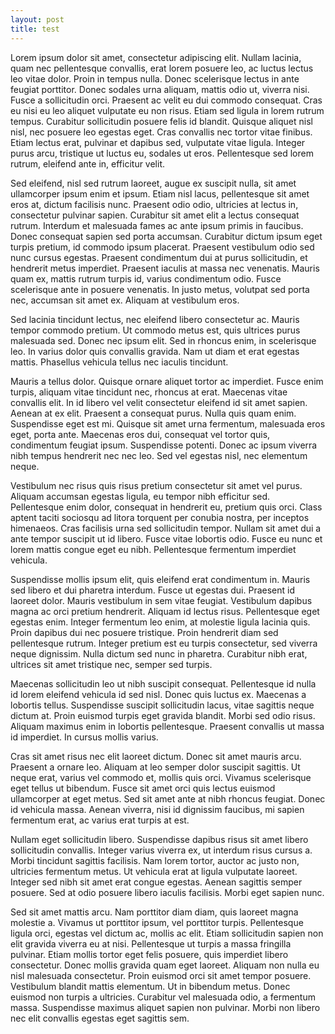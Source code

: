 ```yaml
---
layout: post
title: test
---
```



Lorem ipsum dolor sit amet, consectetur adipiscing elit. Nullam lacinia, quam nec pellentesque convallis, erat lorem posuere leo, ac luctus lectus leo vitae dolor. Proin in tempus nulla. Donec scelerisque lectus in ante feugiat porttitor. Donec sodales urna aliquam, mattis odio ut, viverra nisi. Fusce a sollicitudin orci. Praesent ac velit eu dui commodo consequat. Cras eu nisi eu leo aliquet vulputate eu non risus. Etiam sed ligula in lorem rutrum tempus. Curabitur sollicitudin posuere felis id blandit. Quisque aliquet nisl nisl, nec posuere leo egestas eget. Cras convallis nec tortor vitae finibus. Etiam lectus erat, pulvinar et dapibus sed, vulputate vitae ligula. Integer purus arcu, tristique ut luctus eu, sodales ut eros. Pellentesque sed lorem rutrum, eleifend ante in, efficitur velit.

Sed eleifend, nisl sed rutrum laoreet, augue ex suscipit nulla, sit amet ullamcorper ipsum enim et ipsum. Etiam nisl lacus, pellentesque sit amet eros at, dictum facilisis nunc. Praesent odio odio, ultricies at lectus in, consectetur pulvinar sapien. Curabitur sit amet elit a lectus consequat rutrum. Interdum et malesuada fames ac ante ipsum primis in faucibus. Donec consequat sapien sed porta accumsan. Curabitur dictum ipsum eget turpis pretium, id commodo ipsum placerat. Praesent vestibulum odio sed nunc cursus egestas. Praesent condimentum dui at purus sollicitudin, et hendrerit metus imperdiet. Praesent iaculis at massa nec venenatis. Mauris quam ex, mattis rutrum turpis id, varius condimentum odio. Fusce scelerisque ante in posuere venenatis. In justo metus, volutpat sed porta nec, accumsan sit amet ex. Aliquam at vestibulum eros.

Sed lacinia tincidunt lectus, nec eleifend libero consectetur ac. Mauris tempor commodo pretium. Ut commodo metus est, quis ultrices purus malesuada sed. Donec nec ipsum elit. Sed in rhoncus enim, in scelerisque leo. In varius dolor quis convallis gravida. Nam ut diam et erat egestas mattis. Phasellus vehicula tellus nec iaculis tincidunt.

Mauris a tellus dolor. Quisque ornare aliquet tortor ac imperdiet. Fusce enim turpis, aliquam vitae tincidunt nec, rhoncus at erat. Maecenas vitae convallis elit. In id libero vel velit consectetur eleifend id sit amet sapien. Aenean at ex elit. Praesent a consequat purus. Nulla quis quam enim. Suspendisse eget est mi. Quisque sit amet urna fermentum, malesuada eros eget, porta ante. Maecenas eros dui, consequat vel tortor quis, condimentum feugiat ipsum. Suspendisse potenti. Donec ac ipsum viverra nibh tempus hendrerit nec nec leo. Sed vel egestas nisl, nec elementum neque.

Vestibulum nec risus quis risus pretium consectetur sit amet vel purus. Aliquam accumsan egestas ligula, eu tempor nibh efficitur sed. Pellentesque enim dolor, consequat in hendrerit eu, pretium quis orci. Class aptent taciti sociosqu ad litora torquent per conubia nostra, per inceptos himenaeos. Cras facilisis urna sed sollicitudin tempor. Nullam sit amet dui a ante tempor suscipit ut id libero. Fusce vitae lobortis odio. Fusce eu nunc et lorem mattis congue eget eu nibh. Pellentesque fermentum imperdiet vehicula.

Suspendisse mollis ipsum elit, quis eleifend erat condimentum in. Mauris sed libero et dui pharetra interdum. Fusce ut egestas dui. Praesent id laoreet dolor. Mauris vestibulum in sem vitae feugiat. Vestibulum dapibus magna ac orci pretium hendrerit. Aliquam id lectus risus. Pellentesque eget egestas enim. Integer fermentum leo enim, at molestie ligula lacinia quis. Proin dapibus dui nec posuere tristique. Proin hendrerit diam sed pellentesque rutrum. Integer pretium est eu turpis consectetur, sed viverra neque dignissim. Nulla dictum sed nunc in pharetra. Curabitur nibh erat, ultrices sit amet tristique nec, semper sed turpis.

Maecenas sollicitudin leo ut nibh suscipit consequat. Pellentesque id nulla id lorem eleifend vehicula id sed nisl. Donec quis luctus ex. Maecenas a lobortis tellus. Suspendisse suscipit sollicitudin lacus, vitae sagittis neque dictum at. Proin euismod turpis eget gravida blandit. Morbi sed odio risus. Aliquam maximus enim in lobortis pellentesque. Praesent convallis ut massa id imperdiet. In cursus mollis varius.

Cras sit amet risus nec elit laoreet dictum. Donec sit amet mauris arcu. Praesent a ornare leo. Aliquam at leo semper dolor suscipit sagittis. Ut neque erat, varius vel commodo et, mollis quis orci. Vivamus scelerisque eget tellus ut bibendum. Fusce sit amet orci quis lectus euismod ullamcorper at eget metus. Sed sit amet ante at nibh rhoncus feugiat. Donec id vehicula massa. Aenean viverra, nisi id dignissim faucibus, mi sapien fermentum erat, ac varius erat turpis at est.

Nullam eget sollicitudin libero. Suspendisse dapibus risus sit amet libero sollicitudin convallis. Integer varius viverra ex, ut interdum risus cursus a. Morbi tincidunt sagittis facilisis. Nam lorem tortor, auctor ac justo non, ultricies fermentum metus. Ut vehicula erat at ligula vulputate laoreet. Integer sed nibh sit amet erat congue egestas. Aenean sagittis semper posuere. Sed at odio posuere libero iaculis facilisis. Morbi eget sapien nunc.

Sed sit amet mattis arcu. Nam porttitor diam diam, quis laoreet magna molestie a. Vivamus ut porttitor ipsum, vel porttitor turpis. Pellentesque ligula orci, egestas vel dictum ac, mollis ac elit. Etiam sollicitudin sapien non elit gravida viverra eu at nisi. Pellentesque ut turpis a massa fringilla pulvinar. Etiam mollis tortor eget felis posuere, quis imperdiet libero consectetur. Donec mollis gravida quam eget laoreet. Aliquam non nulla eu nisl malesuada consectetur. Proin euismod orci sit amet tempor posuere. Vestibulum blandit mattis elementum. Ut in bibendum metus. Donec euismod non turpis a ultricies. Curabitur vel malesuada odio, a fermentum massa. Suspendisse maximus aliquet sapien non pulvinar. Morbi non libero nec elit convallis egestas eget sagittis sem. 
